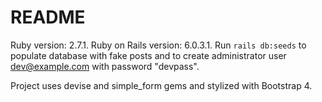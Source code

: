 # README

Ruby version: 2.7.1.
Ruby on Rails version: 6.0.3.1.
Run ```rails db:seeds``` to populate database with fake posts and to create administrator user dev@example.com with password "devpass".

Project uses devise and simple_form gems and stylized with Bootstrap 4.
